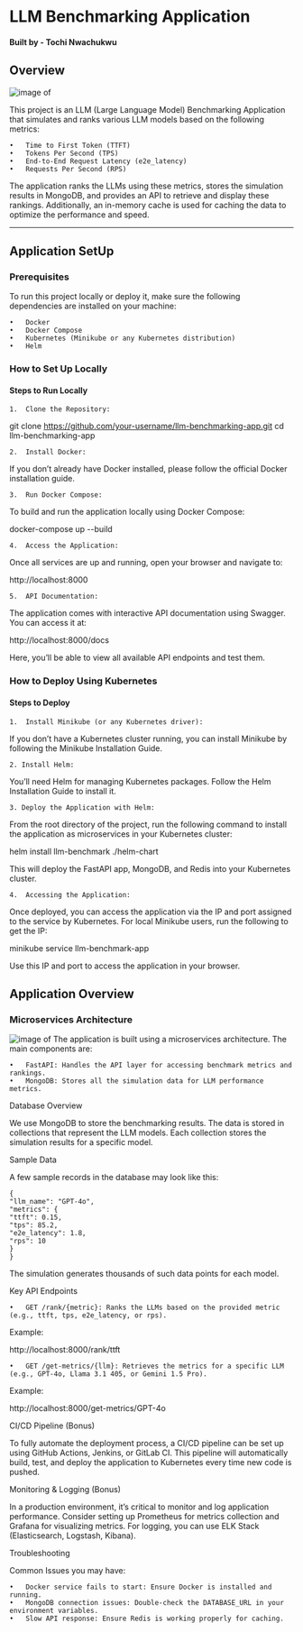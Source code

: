 

# LLM Benchmarking Application

 #### Built by - Tochi Nwachukwu

## Overview
![image of ](https://blogger.googleusercontent.com/img/b/R29vZ2xl/AVvXsEi_VJskwX7fm6utvq4umYxjBp_W9As96S5dh8OE0XU3uRLzZU5eu4NCipxkSoRebsYGFw0f2w-rjK4D1DPkMR1F0g9czF2NIwZWlnm4YJSEBEGpsR0boTlKnVYF-ajScO_Xg5HhLJdy7vdGDlvKc6kUke248xNY-5gEF1RORdqrfJ55zIjUR7fvBCLPOsLF/s1640/10.png)

This project is an LLM (Large Language Model) Benchmarking Application that simulates and ranks various LLM models based on the following metrics:

    •	Time to First Token (TTFT)
    •	Tokens Per Second (TPS)
    •	End-to-End Request Latency (e2e_latency)
    •	Requests Per Second (RPS)

The application ranks the LLMs using these metrics, stores the simulation results in MongoDB, and provides an API to retrieve and display these rankings. Additionally, an in-memory cache is used for caching the data to optimize the performance and speed.

--------------------------------------------------------


## Application SetUp
### Prerequisites

To run this project locally or deploy it, make sure the following dependencies are installed on your machine:

    •	Docker
    •	Docker Compose
    •	Kubernetes (Minikube or any Kubernetes distribution)
    •	Helm

### How to Set Up Locally

#### Steps to Run Locally

    1.	Clone the Repository:
git clone https://github.com/your-username/llm-benchmarking-app.git
cd llm-benchmarking-app

    2.	Install Docker:

If you don’t already have Docker installed, please follow the official Docker installation guide. 

    3.  Run Docker Compose:
To build and run the application locally using Docker Compose:

docker-compose up --build

    4.	Access the Application:

Once all services are up and running, open your browser and navigate to:

http://localhost:8000

    5.	API Documentation:

The application comes with interactive API documentation using Swagger. You can access it at:

http://localhost:8000/docs

Here, you’ll be able to view all available API endpoints and test them.

### How to Deploy Using Kubernetes

#### Steps to Deploy

    1.	Install Minikube (or any Kubernetes driver):

If you don’t have a Kubernetes cluster running, you can install Minikube by following the Minikube Installation Guide. 

    2. Install Helm:
You’ll need Helm for managing Kubernetes packages. Follow the Helm Installation Guide to install it. 

    3. Deploy the Application with Helm:
From the root directory of the project, run the following command to install the application as microservices in your Kubernetes cluster:

helm install llm-benchmark ./helm-chart

This will deploy the FastAPI app, MongoDB, and Redis into your Kubernetes cluster.

    4.	Accessing the Application:

Once deployed, you can access the application via the IP and port assigned to the service by Kubernetes. For local Minikube users, run the following to get the IP:

minikube service llm-benchmark-app

Use this IP and port to access the application in your browser.

## Application Overview

### Microservices Architecture
![image of ](https://fastapi.tiangolo.com/img/logo-margin/logo-teal.png)
The application is built using a microservices architecture. The main components are:

    •	FastAPI: Handles the API layer for accessing benchmark metrics and rankings.
    •	MongoDB: Stores all the simulation data for LLM performance metrics.



Database Overview

We use MongoDB to store the benchmarking results. The data is stored in collections that represent the LLM models. Each collection stores the simulation results for a specific model.

Sample Data

A few sample records in the database may look like this:

    {
    "llm_name": "GPT-4o",
    "metrics": {
    "ttft": 0.15,
    "tps": 85.2,
    "e2e_latency": 1.8,
    "rps": 10
    }
    }

The simulation generates thousands of such data points for each model.

Key API Endpoints

    •	GET /rank/{metric}: Ranks the LLMs based on the provided metric (e.g., ttft, tps, e2e_latency, or rps).

Example:

http://localhost:8000/rank/ttft

    •	GET /get-metrics/{llm}: Retrieves the metrics for a specific LLM (e.g., GPT-4o, Llama 3.1 405, or Gemini 1.5 Pro).

Example:

http://localhost:8000/get-metrics/GPT-4o

CI/CD Pipeline (Bonus)

To fully automate the deployment process, a CI/CD pipeline can be set up using GitHub Actions, Jenkins, or GitLab CI. This pipeline will automatically build, test, and deploy the application to Kubernetes every time new code is pushed.

Monitoring & Logging (Bonus)

In a production environment, it’s critical to monitor and log application performance. Consider setting up Prometheus for metrics collection and Grafana for visualizing metrics. For logging, you can use ELK Stack (Elasticsearch, Logstash, Kibana).

Troubleshooting

Common Issues you may have:

    •	Docker service fails to start: Ensure Docker is installed and running.
    •	MongoDB connection issues: Double-check the DATABASE_URL in your environment variables.
    •	Slow API response: Ensure Redis is working properly for caching.

